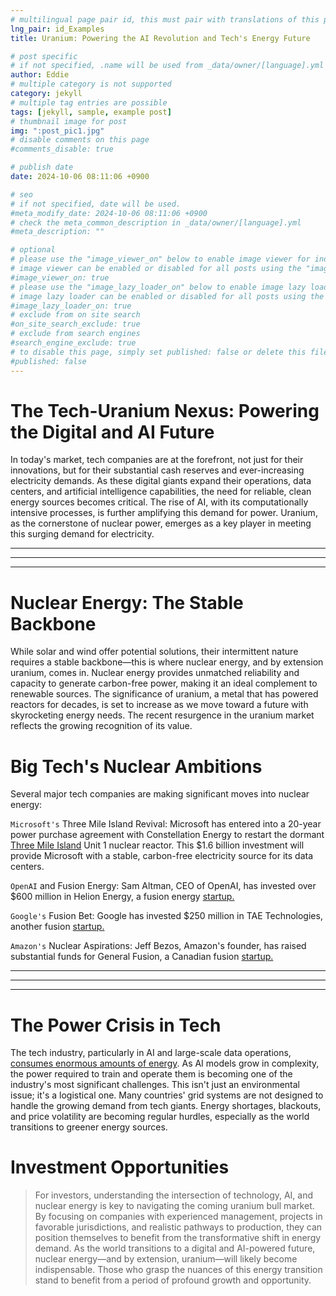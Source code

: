 ```yaml
---
# multilingual page pair id, this must pair with translations of this page. (This name must be unique)
lng_pair: id_Examples
title: Uranium: Powering the AI Revolution and Tech's Energy Future

# post specific
# if not specified, .name will be used from _data/owner/[language].yml
author: Eddie
# multiple category is not supported
category: jekyll
# multiple tag entries are possible
tags: [jekyll, sample, example post]
# thumbnail image for post
img: ":post_pic1.jpg"
# disable comments on this page
#comments_disable: true

# publish date
date: 2024-10-06 08:11:06 +0900

# seo
# if not specified, date will be used.
#meta_modify_date: 2024-10-06 08:11:06 +0900
# check the meta_common_description in _data/owner/[language].yml
#meta_description: ""

# optional
# please use the "image_viewer_on" below to enable image viewer for individual pages or posts (_posts/ or [language]/_posts folders).
# image viewer can be enabled or disabled for all posts using the "image_viewer_posts: true" setting in _data/conf/main.yml.
#image_viewer_on: true
# please use the "image_lazy_loader_on" below to enable image lazy loader for individual pages or posts (_posts/ or [language]/_posts folders).
# image lazy loader can be enabled or disabled for all posts using the "image_lazy_loader_posts: true" setting in _data/conf/main.yml.
#image_lazy_loader_on: true
# exclude from on site search
#on_site_search_exclude: true
# exclude from search engines
#search_engine_exclude: true
# to disable this page, simply set published: false or delete this file
#published: false
---
```



# The Tech-Uranium Nexus: Powering the Digital and AI Future

In today's market, tech companies are at the forefront, not just for their innovations, but for their substantial cash reserves and ever-increasing electricity demands. As these digital giants expand their operations, data centers, and artificial intelligence capabilities, the need for reliable, clean energy sources becomes critical. The rise of AI, with its computationally intensive processes, is further amplifying this demand for power. Uranium, as the cornerstone of nuclear power, emerges as a key player in meeting this surging demand for electricity.

***
***
***

# Nuclear Energy: The Stable Backbone

While solar and wind offer potential solutions, their intermittent nature requires a stable backbone—this is where nuclear energy, and by extension uranium, comes in. Nuclear energy provides unmatched reliability and capacity to generate carbon-free power, making it an ideal complement to renewable sources. The significance of uranium, a metal that has powered reactors for decades, is set to increase as we move toward a future with skyrocketing energy needs. The recent resurgence in the uranium market reflects the growing recognition of its value.


# Big Tech's Nuclear Ambitions
Several major tech companies are making significant moves into nuclear energy:

`Microsoft's` Three Mile Island Revival: Microsoft has entered into a 20-year power purchase agreement with Constellation Energy to restart the dormant [Three Mile Island](https://www.bloomberg.com/news/articles/2024-09-20/microsoft-s-ai-power-needs-prompt-revival-of-three-mile-island-nuclear-plant) Unit 1 nuclear reactor. This $1.6 billion investment will provide Microsoft with a stable, carbon-free electricity source for its data centers.

`OpenAI` and Fusion Energy: Sam Altman, CEO of OpenAI, has invested over $600 million in Helion Energy, a fusion energy [startup.](https://finance.yahoo.com/news/big-ai-tech-companies-scrambling-123000034.html)

`Google's` Fusion Bet: Google has invested $250 million in TAE Technologies, another fusion [startup.](https://tae.com/tae-technologies-exceeds-fusion-reactor-performance-goals-by-250-as-company-closes-250-million-financing-round-totaling-1-2-billion-to-date/)

`Amazon's` Nuclear Aspirations: Jeff Bezos, Amazon's founder, has raised substantial funds for General Fusion, a Canadian fusion [startup.](https://www.bloomberg.com/news/articles/2024-08-08/bezos-backed-canadian-fusion-startup-moves-closer-to-demonstration-system)

***
***
***

# The Power Crisis in Tech
The tech industry, particularly in AI and large-scale data operations, [consumes enormous amounts of energy](https://www.iea.org/news/clean-sources-of-generation-are-set-to-cover-all-of-the-world-s-additional-electricity-demand-over-the-next-three-years). As AI models grow in complexity, the power required to train and operate them is becoming one of the industry's most significant challenges. This isn't just an environmental issue; it's a logistical one. Many countries' grid systems are not designed to handle the growing demand from tech giants. Energy shortages, blackouts, and price volatility are becoming regular hurdles, especially as the world transitions to greener energy sources.



# Investment Opportunities

> For investors, understanding the intersection of technology, AI, and nuclear energy is key to navigating the coming uranium bull market. By focusing on companies with experienced management, projects in favorable jurisdictions, and realistic pathways to production, they can position themselves to benefit from the transformative shift in energy demand.
> As the world transitions to a digital and AI-powered future, nuclear energy—and by extension, uranium—will likely become indispensable. Those who grasp the nuances of this energy transition stand to benefit from a period of profound growth and opportunity.
